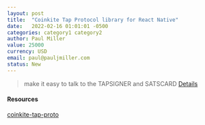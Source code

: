 ```yaml
---
layout: post
title:  "Coinkite Tap Protocol library for React Native"
date:   2022-02-16 01:01:01 -0500
categories: category1 category2
author: Paul Miller
value: 25000
currency: USD
email: paul@pauljmiller.com
status: New
---
```


> make it easy to talk to the TAPSIGNER and SATSCARD
[Details](https://twitter.com/nvk/status/1493985018409979906)

#### Resources

[coinkite-tap-proto](https://dev.coinkite.cards)

